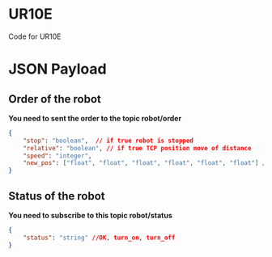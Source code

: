 # UR10E
Code for UR10E 

# JSON Payload

## Order of the robot
**You need to sent the order to the topic robot/order**

```json
{
    "stop": "boolean",  // if true robot is stopped
    "relative": "boolean", // if true TCP position move of distance
    "speed": "integer",
    "new_pos": ["float", "float", "float", "float", "float", "float"] // X,Y,Z,Rx,Ry,Rz of TCP distance of position
}
```
## Status of the robot
**You need to subscribe to this topic robot/status**

```json
{
    "status": "string" //OK, turn_on, turn_off
}
```